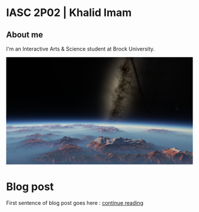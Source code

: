 # IASC 2P02 | Khalid Imam

## About me

I'm an Interactive Arts & Science student at Brock University.

![](Images/space.png)

# Blog post

First sentence of blog post goes here : [continue reading](blog) 
